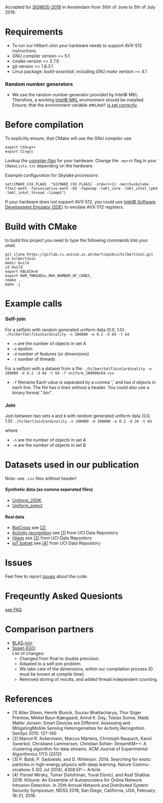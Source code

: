 Accepted for [SIGMOD-2019](http://sigmod2019.org/sigmodcfp) in Amsterdam from 30th of June to 5th of July 2019.

# Requirements

- To run our Hilbert-Join your hardware needs to support AVX-512 instructions.
- GNU compiler version >= 5.1
- cmake version >= 3.7.0
- git version >= 1.8.3.1
- Linux package: *build-essential*, including *GNU make* version >= 4.1 

### Random number generators
- We use the random number generator provided by Intel&copy; MKL. Therefore, a working [Intel&copy; MKL](https://software.intel.com/en-us/mkl) environment should be installed. Ensure, that the environment variable `$MKLROOT` [is set correctly](https://software.intel.com/en-us/mkl-linux-developer-guide-scripts-to-set-environment-variables).


# Before compilation

To explicitly ensure, that CMake will use the GNU compiler use:

```{bash, engine='sh'}
export CXX=g++
export CC=gcc
```

Lookup the [compiler-flag](https://gcc.gnu.org/onlinedocs/gcc/x86-Options.html) for your hardware. Change the `-march` flag in your `CMakeLists.txt` depending on the hardware.

Example configuration for Skylake processors:
```{bash, engine='sh'}
set(CMAKE_CXX_FLAGS  "${CMAKE_CXX_FLAGS} -std=c++11 -march=skylake -ffast-math -fassociative-math -O3 -fopenmp -lmkl_core -lmkl_intel_lp64 -lmkl_intel_thread -liomp5")
```

If your hardware does not support AVX-512, you could use [Intel&copy; Software Development Emulator (SDE)](https://software.intel.com/en-us/articles/intel-software-development-emulator) to emulate AVX-512 registers.

# Build with CMake

to build this project you need to type the following commands into your shell:

```{bash, engine='sh'}
git clone https://gitlab.cs.univie.ac.at/martinp16cs/hilbertJoin.git
cd hilbertJoin
mkdir build
cd build
export KBLOCK=4
export NUM_THREADS=_MAX_NUMBER_OF_CORES_
cmake ..
make -j
```

# Example calls

### Self-join

For a selfjoin with random generated uniform data [0.0, 1.0):
`./hilbertSelfJoinCardinality -n 200000 -e 0.2 -d 64 -t 64`

- `-n` are the number of objects in set A
- `-e` epsilon
- `-d` number of features (or dimensions)
- `-t` number of threads
 
For a selfjoin with a dataset from a file:
`./hilbertSelfJoinCardinality -n 200000 -e 0.2 -d 64 -t 64 -f uniform_200000x64.csv`

- `-f` filename 
    Each value is separated by a comma ',' and has $d$ objects in each line. The file has $n$ lines without a header.
    You could also use a binary format ".bin". 

### Join

Join between two sets `A` and `B` with random generated uniform data [0.0, 1.0):
`./hilbertJoinCardinality -n 200000 -m 200000 -e 0.2 -d 20 -t 64`

where 
- `-n` are the number of objects in set A
- `-m` are the number of objects in set B

# Datasets used in our publication

Note: use `.csv` files without header!

#### Synthetic data (as comma seperated files)

- [Uniform_200K](https://ucloud.univie.ac.at/index.php/s/LaPLUmXQKsldvcO)
- [Uniform_select](https://ucloud.univie.ac.at/index.php/s/pUPFeZDXGtGNEpa)

#### Real data
- [BigCross](https://ucloud.univie.ac.at/index.php/s/ITlAQkZfIGFTvTD) see [[2]](https://doi.org/10.1145/2133803.2184450)
- [Activity recognition](http://archive.ics.uci.edu/ml/datasets/heterogeneity+activity+recognition) see [[1]](https://doi.org/10.1145/2809695.2809718) from UCI Data Repository
- [Higgs](https://archive.ics.uci.edu/ml/datasets/HIGGS) see [[3]](https://www.nature.com/articles/ncomms5308) from UCI Data Repository 
- [IoT botnet](https://archive.ics.uci.edu/ml/datasets/detection_of_IoT_botnet_attacks_N_BaIoT) see [[4]](http://wp.internetsociety.org/ndss/wp-content/uploads/sites/25/2018/02/ndss2018_03A-3_Mirsky_paper.pdf) from UCI Data Repository 

# Issues

Feel free to report [issues](https://gitlab.cs.univie.ac.at/martinp16cs/hilbertJoin/issues) about the code.

# Freqeuntly Asked Quesionts

[see FAQ](FAQ.md)

# Comparison partners

- [BLAS-join](https://gitlab.cs.univie.ac.at/Google-TPU/BLAS-join/)
- [Super-EGO](https://www.ics.uci.edu/~dvk/code/SuperEGO.html). 
  <br/> List of changes:
  - Changed from float to double precision.
  - Adapted to a self-join problem.
  - We take care of the dimensions, within our compilation process (D must be known at compile time).
  - Removed storing of results, and added thread independent counting.

# References

- [1] Allan Stisen, Henrik Blunck, Sourav Bhattacharya, Thor Siiger Prentow, Mikkel Baun Kjærgaard, Anind K. Dey, Tobias Sonne, Mads Møller Jensen:
Smart Devices are Different: Assessing and MitigatingMobile Sensing Heterogeneities for Activity Recognition. SenSys 2015: 127-140
- [2] Marcel R. Ackermann, Marcus Märtens, Christoph Raupach, Kamil Swierkot, Christiane Lammersen, Christian Sohler:
StreamKM++: A clustering algorithm for data streams. ACM Journal of Experimental Algorithmics 17(1) (2012)
- [3] P. Baldi, P. Sadowski, and D. Whiteson. 2014. Searching for exotic particles in high-energy physics with deep learning. Nature Commu- nications 5 (02 Jul 2014), 4308 EP –. Article.
- [4] Yisroel Mirsky, Tomer Doitshman, Yuval Elovici, and Asaf Shabtai. 2018. Kitsune: An Ensemble of Autoencoders for Online Network Intrusion Detection. In 25th Annual Network and Distributed System Security Symposium, NDSS 2018, San Diego, California, USA, February 18-21, 2018.


